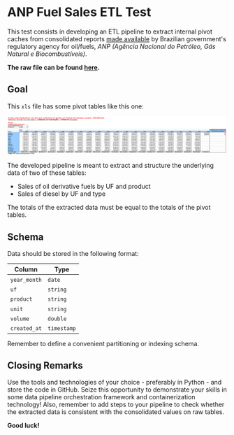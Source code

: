 ANP Fuel Sales ETL Test
=======================

This test consists in developing an ETL pipeline to extract internal pivot caches from consolidated reports [made available](http://www.anp.gov.br/dados-estatisticos) by Brazilian government's regulatory agency for oil/fuels, *ANP (Agência Nacional do Petróleo, Gás Natural e Biocombustíveis)*.

**The raw file can be found [here](http://www.anp.gov.br/arquivos/dados-estatisticos/vendas-combustiveis/vendas-combustiveis-m3.xls).** 

## Goal

This `xls` file has some pivot tables like this one:

![Pivot Table](./pivot.png)

The developed pipeline is meant to extract and structure the underlying data of two of these tables:
- Sales of oil derivative fuels by UF and product
- Sales of diesel by UF and type

The totals of the extracted data must be equal to the totals of the pivot tables.

## Schema

Data should be stored in the following format:

| Column       | Type        |
| ------------ | ----------- |
| `year_month` | `date`      |
| `uf`         | `string`    |
| `product`    | `string`    |
| `unit`       | `string`    |
| `volume`     | `double`    |
| `created_at` | `timestamp` |

Remember to define a convenient partitioning or indexing schema.

## Closing Remarks

Use the tools and technologies of your choice - preferably in Python - and store the code in GitHub. Seize this opportunity to demonstrate your skills in some data pipeline orchestration framework and containerization technology! Also, remember to add steps to your pipeline to check whether the extracted data is consistent with the consolidated values on raw tables.

**Good luck!**
